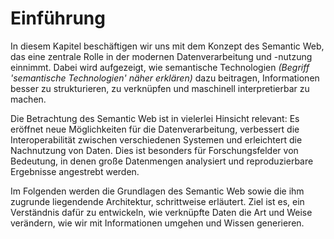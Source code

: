 # Einführung
In diesem Kapitel beschäftigen wir uns mit dem Konzept des Semantic Web, das eine zentrale Rolle in der modernen Datenverarbeitung und -nutzung einnimmt. Dabei wird aufgezeigt, wie semantische Technologien *(Begriff 'semantische Technologien' näher erklären)* dazu beitragen, Informationen besser zu strukturieren, zu verknüpfen und maschinell interpretierbar zu machen.

Die Betrachtung des Semantic Web ist in vielerlei Hinsicht relevant: Es eröffnet neue Möglichkeiten für die Datenverarbeitung, verbessert die Interoperabilität zwischen verschiedenen Systemen und erleichtert die Nachnutzung von Daten. Dies ist besonders für Forschungsfelder von Bedeutung, in denen große Datenmengen analysiert und reproduzierbare Ergebnisse angestrebt werden.

Im Folgenden werden die Grundlagen des Semantic Web sowie die ihm zugrunde liegendende Architektur, schrittweise erläutert. Ziel ist es, ein Verständnis dafür zu entwickeln, wie verknüpfte Daten die Art und Weise verändern, wie wir mit Informationen umgehen und Wissen generieren.
